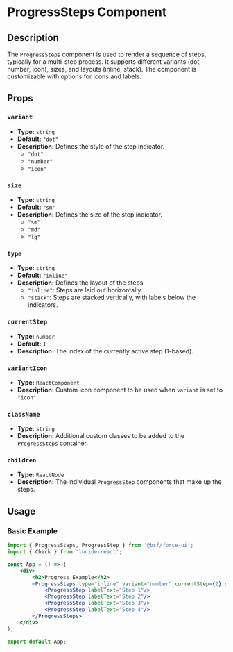 # ProgressSteps Component

## Description

The `ProgressSteps` component is used to render a sequence of steps, typically for a multi-step process. It supports different variants (dot, number, icon), sizes, and layouts (inline, stack). The component is customizable with options for icons and labels.

## Props

### `variant`
- **Type:** `string`
- **Default:** `"dot"`
- **Description:** Defines the style of the step indicator.
    - `"dot"`
    - `"number"`
    - `"icon"`

### `size`
- **Type:** `string`
- **Default:** `"sm"`
- **Description:** Defines the size of the step indicator.
    - `"sm"`
    - `"md"`
    - `"lg"`

### `type`
- **Type:** `string`
- **Default:** `"inline"`
- **Description:** Defines the layout of the steps.
    - `"inline"`: Steps are laid out horizontally.
    - `"stack"`: Steps are stacked vertically, with labels below the indicators.

### `currentStep`
- **Type:** `number`
- **Default:** `1`
- **Description:** The index of the currently active step (1-based).

### `variantIcon`
- **Type:** `ReactComponent`
- **Description:** Custom icon component to be used when `variant` is set to `"icon"`.

### `className`
- **Type:** `string`
- **Description:** Additional custom classes to be added to the `ProgressSteps` container.

### `children`
- **Type:** `ReactNode`
- **Description:** The individual `ProgressStep` components that make up the steps.

## Usage

### Basic Example

```jsx
import { ProgressSteps, ProgressStep } from '@bsf/force-ui';
import { Check } from 'lucide-react';

const App = () => (
    <div>
        <h2>Progress Example</h2>
        <ProgressSteps type="inline" variant="number" currentStep={2} size="md">
            <ProgressStep labelText="Step 1"/>
            <ProgressStep labelText="Step 2"/>
            <ProgressStep labelText="Step 3"/>
            <ProgressStep labelText="Step 4"/>
        </ProgressSteps>
    </div>
);

export default App;
